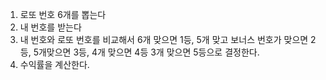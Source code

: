 1. 로또 번호 6개를 뽑는다
2. 내 번호를 받는다
3. 내 번호와 로또 번호를 비교해서 6개 맞으면 1등, 5개 맞고 보너스 번호가 맞으면 2등, 5개맞으면 3등, 4개 맞으면 4등 3개 맞으면 5등으로 결정한다.
4. 수익률을 계산한다.
